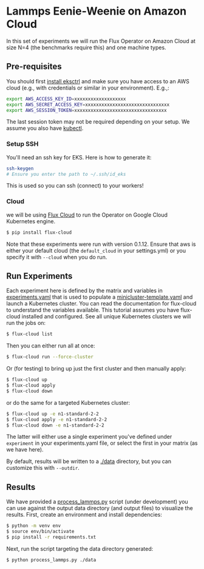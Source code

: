 # Lammps Eenie-Weenie on Amazon Cloud

In this set of experiments we will run the Flux Operator on Amazon Cloud at size N=4
(the benchmarks require this) and one machine types.

## Pre-requisites

You should first [install eksctrl](https://github.com/weaveworks/eksctl) and make sure you have access to an AWS cloud (e.g.,
with credentials or similar in your environment). E.g.,:

```bash
export AWS_ACCESS_KEY_ID=xxxxxxxxxxxxxxxxxxx
export AWS_SECRET_ACCESS_KEY=xxxxxxxxxxxxxxxxxxxxxxxxxxxxxxx
export AWS_SESSION_TOKEN=xxxxxxxxxxxxxxxxxxxxxxxxxxxxxxxxxx
```

The last session token may not be required depending on your setup.
We assume you also have [kubectl](https://kubernetes.io/docs/tasks/tools/).

### Setup SSH

You'll need an ssh key for EKS. Here is how to generate it:

```bash
ssh-keygen
# Ensure you enter the path to ~/.ssh/id_eks
```

This is used so you can ssh (connect) to your workers!

### Cloud

we will be using [Flux Cloud](https://github.com/converged-computing/flux-cloud) 
to run the Operator on Google Cloud Kubernetes engine.

```bash
$ pip install flux-cloud
```

Note that these experiments were run with version 0.1.12.
Ensure that aws is either your default cloud (the `default_cloud` in your settings.yml)
or you specify it with `--cloud` when you do run.


## Run Experiments

Each experiment here is defined by the matrix and variables in [experiments.yaml](experiment.yaml) that is used to
populate a [minicluster-template.yaml](minicluster-template.yaml) and launch a Kubernetes cluster.
You can read the documentation for flux-cloud to understand the variables available.
This tutorial assumes you have flux-cloud installed and configured. See all unique Kubernetes clusters
we will run the jobs on:

```bash
$ flux-cloud list
```

Then you can either run all at once:

```bash
$ flux-cloud run --force-cluster
```

Or (for testing) to bring up just the first cluster and then manually apply:

```bash
$ flux-cloud up
$ flux-cloud apply
$ flux-cloud down
```

or do the same for a targeted Kubernetes cluster:

```bash
$ flux-cloud up -e n1-standard-2-2
$ flux-cloud apply -e n1-standard-2-2
$ flux-cloud down -e n1-standard-2-2
```


The latter will either use a single experiment you've defined under `experiment` in your experiments.yaml file,
or select the first in your matrix (as we have here).

By default, results will be written to a [./data](data) directory, but you can customize this with `--outdir`.


## Results

We have provided  a [process_lammps.py](process_lammps.py) script (under development) you can
use against the output data directory (and output files) to visualize the results.
First, create an environment and install dependencies:

```bash
$ python -m venv env 
$ source env/bin/activate
$ pip install -r requirements.txt
```

Next, run the script targeting the data directory generated:

```bash
$ python process_lammps.py ./data
```
